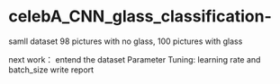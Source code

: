 # celebA_CNN_glass_classification-
samll dataset 98 pictures with no glass, 100 pictures with glass

next work：
entend the dataset
Parameter Tuning: learning rate and batch_size
write report
